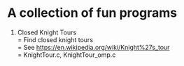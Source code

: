 # A collection of fun programs

1. Closed Knight Tours \
   = Find closed knight tours \
   = See https://en.wikipedia.org/wiki/Knight%27s_tour \
   = KnightTour.c, KnightTour_omp.c
